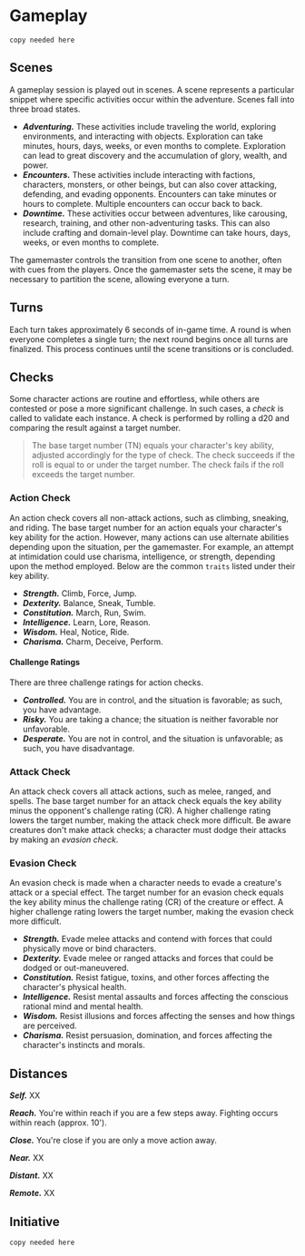 # Gameplay

`copy needed here`

## Scenes

A gameplay session is played out in scenes. A scene represents a particular snippet where specific activities occur within the adventure. Scenes fall into three broad states.

* ***Adventuring.*** These activities include traveling the world, exploring environments, and interacting with objects. Exploration can take minutes, hours, days, weeks, or even months to complete. Exploration can lead to great discovery and the accumulation of glory, wealth, and power.
* ***Encounters.*** These activities include interacting with factions, characters, monsters, or other beings, but can also cover attacking, defending, and evading opponents. Encounters can take minutes or hours to complete. Multiple encounters can occur back to back.
* ***Downtime.*** These activities occur between adventures, like carousing, research, training, and other non-adventuring tasks. This can also include crafting and domain-level play. Downtime can take hours, days, weeks, or even months to complete.

The gamemaster controls the transition from one scene to another, often with cues from the players. Once the gamemaster sets the scene, it may be necessary to partition the scene, allowing everyone a turn.
## Turns

Each turn takes approximately 6 seconds of in-game time. A round is when everyone completes a single turn; the next round begins once all turns are finalized. This process continues until the scene transitions or is concluded.

## Checks

Some character actions are routine and effortless, while others are contested or pose a more significant challenge. In such cases, a *check* is called to validate each instance. A check is performed by rolling a d20 and comparing the result against a target number.

> The base target number (TN) equals your character's key ability, adjusted accordingly for the type of check. The check succeeds if the roll is equal to or under the target number. The check fails if the roll exceeds the target number.

### Action Check

An action check covers all non-attack actions, such as climbing, sneaking, and riding. The base target number for an action equals your character's key ability for the action. However, many actions can use alternate abilities depending upon the situation, per the gamemaster. For example, an attempt at intimidation could use charisma, intelligence, or strength, depending upon the method employed. Below are the common `traits` listed under their key ability.

* ***Strength.*** Climb, Force, Jump.
* ***Dexterity.*** Balance, Sneak, Tumble.
* ***Constitution.*** March, Run, Swim.
* ***Intelligence.*** Learn, Lore, Reason.
* ***Wisdom.*** Heal, Notice, Ride.
* ***Charisma.***  Charm, Deceive, Perform.

#### Challenge Ratings

There are three challenge ratings for action checks.

* ***Controlled.*** You are in control, and the situation is favorable; as such, you have advantage.
* ***Risky.*** You are taking a chance; the situation is neither favorable nor unfavorable.
* ***Desperate.*** You are not in control, and the situation is unfavorable; as such, you have disadvantage.

### Attack Check

An attack check covers all attack actions, such as melee, ranged, and spells. The base target number for an attack check equals the key ability minus the opponent's challenge rating (CR). A higher challenge rating lowers the target number, making the attack check more difficult. Be aware creatures don't make attack checks; a character must dodge their attacks by making an *evasion check*.

### Evasion Check

An evasion check is made when a character needs to evade a creature's attack or a special effect. The target number for an evasion check equals the key ability minus the challenge rating (CR) of the creature or effect. A higher challenge rating lowers the target number, making the evasion check more difficult.

* ***Strength.*** Evade melee attacks and contend with forces that could physically move or bind characters.
* ***Dexterity.*** Evade melee or ranged attacks and forces that could be dodged or out-maneuvered. 
* ***Constitution.*** Resist fatigue, toxins, and other forces affecting the character's physical health.
* ***Intelligence.*** Resist mental assaults and forces affecting the conscious rational mind and mental health.
* ***Wisdom.*** Resist illusions and forces affecting the senses and how things are perceived.
* ***Charisma.*** Resist persuasion, domination, and forces affecting the character's instincts and morals.

## Distances

***Self.*** XX

***Reach.*** You're within reach if you are a few steps away. Fighting occurs within reach (approx. 10').

***Close.*** You're close if you are only a move action away. 

***Near.*** XX

***Distant.*** XX

***Remote.*** XX

## Initiative

`copy needed here`
